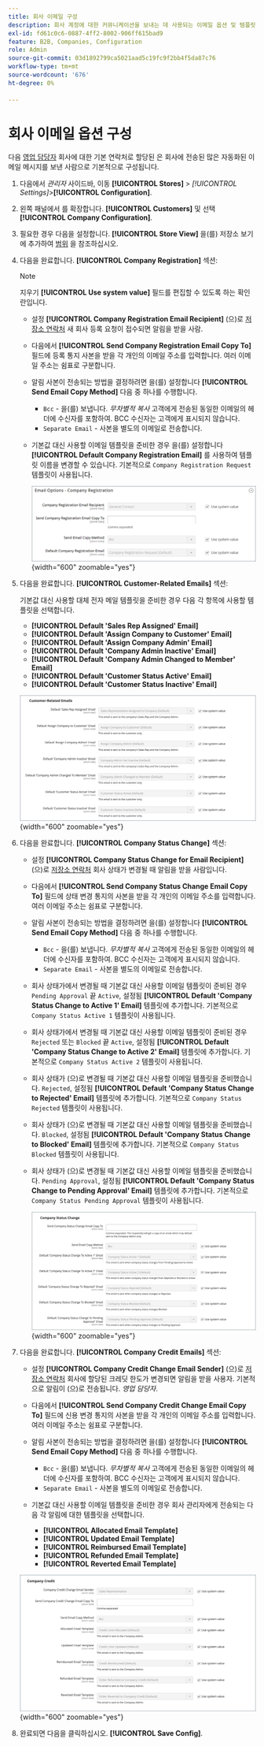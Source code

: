 ```yaml
---
title: 회사 이메일 구성
description: 회사 계정에 대한 커뮤니케이션을 보내는 데 사용되는 이메일 옵션 및 템플릿에 대해 알아봅니다.
exl-id: fd61c0c6-0887-4ff2-8002-906ff615bad9
feature: B2B, Companies, Configuration
role: Admin
source-git-commit: 03d1892799ca5021aad5c19fc9f2bb4f5da87c76
workflow-type: tm+mt
source-wordcount: '676'
ht-degree: 0%

---
```


# 회사 이메일 옵션 구성

다음 [영업 담당자](account-company-manage.md) 회사에 대한 기본 연락처로 할당된 은 회사에 전송된 많은 자동화된 이메일 메시지를 보낸 사람으로 기본적으로 구성됩니다.

1. 다음에서 _관리자_ 사이드바, 이동 **[!UICONTROL Stores]** > _[!UICONTROL Settings]_>**[!UICONTROL Configuration]**.

1. 왼쪽 패널에서 를 확장합니다. **[!UICONTROL Customers]** 및 선택 **[!UICONTROL Company Configuration]**.

1. 필요한 경우 다음을 설정합니다. **[!UICONTROL Store View]** 을(를) 저장소 보기에 추가하여 [범위](../getting-started/websites-stores-views.md#scope-settings) 을 참조하십시오.

1. 다음을 완료합니다. **[!UICONTROL Company Registration]** 섹션:

   >[!NOTE]
   >
   >지우기 **[!UICONTROL Use system value]** 필드를 편집할 수 있도록 하는 확인란입니다.

   - 설정 **[!UICONTROL Company Registration Email Recipient]** (으)로 [저장소 연락처](../getting-started/store-details.md#store-email-addresses) 새 회사 등록 요청이 접수되면 알림을 받을 사람.

   - 다음에서 **[!UICONTROL Send Company Registration Email Copy To]** 필드에 등록 통지 사본을 받을 각 개인의 이메일 주소를 입력합니다. 여러 이메일 주소는 쉼표로 구분합니다.

   - 알림 사본이 전송되는 방법을 결정하려면 을(를) 설정합니다 **[!UICONTROL Send Email Copy Method]** 다음 중 하나를 수행합니다.

      - `Bcc` - 을(를) 보냅니다. _무차별적 복사_ 고객에게 전송된 동일한 이메일의 헤더에 수신자를 포함하여. BCC 수신자는 고객에게 표시되지 않습니다.
      - `Separate Email` - 사본을 별도의 이메일로 전송합니다.

   - 기본값 대신 사용할 이메일 템플릿을 준비한 경우 을(를) 설정합니다 **[!UICONTROL Default Company Registration Email]** 를 사용하여 템플릿 이름을 변경할 수 있습니다. 기본적으로 `Company Registration Request` 템플릿이 사용됩니다.

     ![고객 구성 - 회사 등록](./assets/company-email-options-company-registration.png){width="600" zoomable="yes"}

1. 다음을 완료합니다. **[!UICONTROL Customer-Related Emails]** 섹션:

   기본값 대신 사용할 대체 전자 메일 템플릿을 준비한 경우 다음 각 항목에 사용할 템플릿을 선택합니다.

   - **[!UICONTROL Default 'Sales Rep Assigned' Email]**
   - **[!UICONTROL Default 'Assign Company to Customer' Email]**
   - **[!UICONTROL Default 'Assign Company Admin' Email]**
   - **[!UICONTROL Default 'Company Admin Inactive' Email]**
   - **[!UICONTROL Default 'Company Admin Changed to Member' Email]**
   - **[!UICONTROL Default 'Customer Status Active' Email]**
   - **[!UICONTROL Default 'Customer Status Inactive' Email]**

   ![고객 구성 - 고객 관련 이메일](./assets/company-email-options-customer-related-emails.png){width="600" zoomable="yes"}

1. 다음을 완료합니다. **[!UICONTROL Company Status Change]** 섹션:

   - 설정 **[!UICONTROL Company Status Change for Email Recipient]** (으)로 [저장소 연락처](../getting-started/store-details.md#store-email-addresses) 회사 상태가 변경될 때 알림을 받을 사람입니다.

   - 다음에서 **[!UICONTROL Send Company Status Change Email Copy To]** 필드에 상태 변경 통지의 사본을 받을 각 개인의 이메일 주소를 입력합니다. 여러 이메일 주소는 쉼표로 구분합니다.

   - 알림 사본이 전송되는 방법을 결정하려면 을(를) 설정합니다 **[!UICONTROL Send Email Copy Method]** 다음 중 하나를 수행합니다.

      - `Bcc` - 을(를) 보냅니다. _무차별적 복사_ 고객에게 전송된 동일한 이메일의 헤더에 수신자를 포함하여. BCC 수신자는 고객에게 표시되지 않습니다.
      - `Separate Email` - 사본을 별도의 이메일로 전송합니다.

   - 회사 상태가에서 변경될 때 기본값 대신 사용할 이메일 템플릿이 준비된 경우 `Pending Approval` 끝 `Active`, 설정됨 **[!UICONTROL Default 'Company Status Change to Active 1' Email]** 템플릿에 추가합니다. 기본적으로 `Company Status Active 1` 템플릿이 사용됩니다.

   - 회사 상태가에서 변경될 때 기본값 대신 사용할 이메일 템플릿이 준비된 경우 `Rejected` 또는 `Blocked` 끝 `Active`, 설정됨 **[!UICONTROL Default 'Company Status Change to Active 2' Email]** 템플릿에 추가합니다. 기본적으로 `Company Status Active 2` 템플릿이 사용됩니다.

   - 회사 상태가 (으)로 변경될 때 기본값 대신 사용할 이메일 템플릿을 준비했습니다. `Rejected`, 설정됨 **[!UICONTROL Default 'Company Status Change to Rejected' Email]** 템플릿에 추가합니다. 기본적으로 `Company Status Rejected` 템플릿이 사용됩니다.

   - 회사 상태가 (으)로 변경될 때 기본값 대신 사용할 이메일 템플릿을 준비했습니다. `Blocked`, 설정됨 **[!UICONTROL Default 'Company Status Change to Blocked' Email]** 템플릿에 추가합니다. 기본적으로 `Company Status Blocked` 템플릿이 사용됩니다.

   - 회사 상태가 (으)로 변경될 때 기본값 대신 사용할 이메일 템플릿을 준비했습니다. `Pending Approval`, 설정됨 **[!UICONTROL Default 'Company Status Change to Pending Approval' Email]** 템플릿에 추가합니다. 기본적으로 `Company Status Pending Approval` 템플릿이 사용됩니다.

     ![고객 구성 - 회사 상태 변경](./assets/company-email-options-company-status-change.png){width="600" zoomable="yes"}

1. 다음을 완료합니다. **[!UICONTROL Company Credit Emails]** 섹션:

   - 설정 **[!UICONTROL Company Credit Change Email Sender]** (으)로 [저장소 연락처](../getting-started/store-details.md#store-email-addresses) 회사에 할당된 크레딧 한도가 변경되면 알림을 받을 사용자. 기본적으로 알림이 (으)로 전송됩니다. _영업 담당자_.

   - 다음에서 **[!UICONTROL Send Company Credit Change Email Copy To]** 필드에 신용 변경 통지의 사본을 받을 각 개인의 이메일 주소를 입력합니다. 여러 이메일 주소는 쉼표로 구분합니다.

   - 알림 사본이 전송되는 방법을 결정하려면 을(를) 설정합니다 **[!UICONTROL Send Email Copy Method]** 다음 중 하나를 수행합니다.

      - `Bcc` - 을(를) 보냅니다. _무차별적 복사_ 고객에게 전송된 동일한 이메일의 헤더에 수신자를 포함하여. BCC 수신자는 고객에게 표시되지 않습니다.
      - `Separate Email` - 사본을 별도의 이메일로 전송합니다.

   - 기본값 대신 사용할 이메일 템플릿을 준비한 경우 회사 관리자에게 전송되는 다음 각 알림에 대한 템플릿을 선택합니다.

      - **[!UICONTROL Allocated Email Template]**
      - **[!UICONTROL Updated Email Template]**
      - **[!UICONTROL Reimbursed Email Template]**
      - **[!UICONTROL Refunded Email Template]**
      - **[!UICONTROL Reverted Email Template]**

   ![고객 구성 - 회사 크레딧 이메일](./assets/company-email-options-company-credit.png){width="600" zoomable="yes"}

1. 완료되면 다음을 클릭하십시오. **[!UICONTROL Save Config]**.
